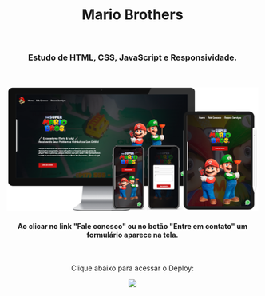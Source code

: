 <h1 align="center">
  Mario Brothers</h1>
<br>
<h3 align="center">Estudo de HTML, CSS, JavaScript e Responsividade.</h3>
<br>
<br>

<div align="center">
  <img width="800px" src="https://github.com/feliperyo/mario-brothers/blob/master/assets/mockup.png?raw=true"/>
</div>
<h4 align="center">Ao clicar no link "Fale conosco" ou no botão "Entre em contato" um formulário aparece na tela.</h4>
<br>
<div align="center">
  
  <p>Clique abaixo para acessar o Deploy:</p>
<a href="https://feliperyo.github.io/mario-brothers/" target="_blank"><img src="https://img.shields.io/website-up-down-green-red/http/cv.lbesson.qc.to.svg"></a>
</div>
